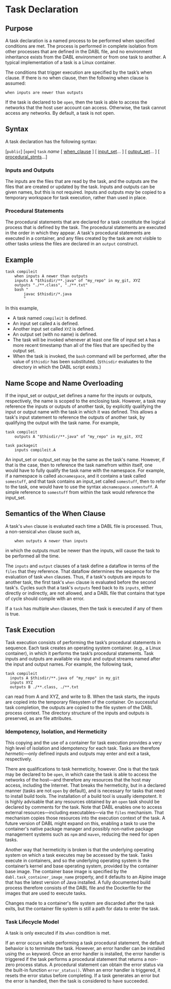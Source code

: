 # Task Declaration

## Purpose

A task declaration is a named process to be performed when specified conditions
are met. The process is performed in complete isolation from other processes
that are defined in the DABL file, and no environment inheritance exists from
the DABL environment or from one task to another. A typical implementation of
a task is a Linux container.

The conditions that trigger execution are specified by the task’s when clause.
If there is no when clause, then the following when clause is assumed:
```
when inputs are newer than outputs
```

If the task is declared to be `open`, then the task is able to access the networks
that the host user account can access. Otherwise, the task cannot access any
networks. By default, a task is not open.

## Syntax

A task declaration has the following syntax:

  [`public`] [`open`] `task` *name* [ [when_clause](when_clause.md) ]
  	[ [input_set](input_set.md)... ] [ [output_set](output_set.md)... ]
  	[ [procedural_stmts](procedural_stmt.md)...]

### Inputs and Outputs

The inputs are the files that are read by the task, and the outputs are the files
that are created or updated by the task. Inputs and outputs can be given names,
but this is not required. Inputs and outputs *may* be copied to a temporary
workspace for task execution, rather than used in place.

### Procedural Statements

The procedural statements that are declared for a task constitute the logical process that
is defined by the task. The procedural statements are executed in the order in which
they appear. A task's procedural statements are executed in a container, and any files
created by the task are not visible to other tasks unless the files are declared
in an `output` construct.

## Example

```
task compileit
    when inputs A newer than outputs
    inputs A "$thisdir/**.java" of "my_repo" in my_git, XYZ
    outputs "./**.class", "./**.txt"
    bash "
        javac $thisdir/*.java
        "
```

In this example,

* A task named `compileit` is defined.
* An input set called `A` is defined.
* Another input set called `XYZ` is defined.
* An output set (with no name) is defined.
* The task will be invoked whenever at least one file of input set `A` has a more recent
timestamp than all of the files that are specified by the output set.
* When the task is invoked, the `bash` command will be performed, after the value
of `$thisdir` has been substituted. (`$thisdir` evaluates to the directory in which
the DABL script exists.)

## Name Scope and Name Overloading

If the input_set or output_set defines a name for the inputs or outputs,
respectively, the name is scoped to the enclosing task. However, a task
may reference the inputs or outputs of another task, by explicitly qualifying
the input or output name with the task in which it was defined.
This allows a task's input statement to reference the outputs of another task, by
qualifying the output with the task name. For example,
```
task compileit
    outputs A "$thisdir/**.java" of "my_repo" in my_git, XYZ

task packageit
    inputs compileit.A
```

An input_set or output_set may be the same as the task's name. However, if that
is the case, then to reference the task namefrom within itself, one would have to
fully qualify the task name with the namespace. For example, if a namespace
is called `abcnamespace`, and it contains a task called `somestuff`, and
that task contains an input_set called `somestuff`, then to refer to the
task, one would have to use the syntax `abcnamespace.somestuff`. A simple
reference to `somestuff` from within the task would reference the input_set.

## Semantics of the When Clause

A task's `when` clause is evaluated each time a DABL file is processed.
Thus, a non-sensical `when` clause such as,
```
    when outputs A newer than inputs
```
in which the outputs must be newer than the inputs, will cause the task to
be performed all the time.

The `inputs` and `output` clauses of a task define a dataflow in terms of the
`files` that they reference. That dataflow determines the sequence for the
evaluation of task `when` clauses. Thus, if a task's outputs are inputs to
another task, the first task's `when` clause is evaluated before the second task's.
Cycles such that a task's `outputs` feed back to its `inputs`, either directly or
indirectly, are not allowed, and a DABL file that contains that type of cycle
should compile with an error.

If a `task` has multiple `when` clauses, then the task is executed if any of them
is true.

## Task Execution

Task execution consists of performing the task’s procedural statements in sequence.
Each task creates an operating system container. (e.g., a Linux container), in which
it performs the task’s procedural statements. Task inputs and outputs are available
via input and output streams named after the input and output names. For example,
the following task,
```
task compileit
  inputs A $thisdir/**.java of "my_repo" in my_git
  inputs XYZ
  outputs B ./**.class, ./**.txt
```
can read from A and XYZ, and write to B. When the task starts, the inputs are copied
into the temporary filesystem of the container. On successful task completion,
the outputs are copied to the file system of the DABL process context.
The directory structure of the inputs and outputs is preserved, as are file attributes.

### Idempotency, Isolation, and Hermeticity

This copying and the use of a container for task execution provides a very high
level of isolation and idempotency for each task. Tasks are therefore
*hermetic*—only defined inputs and outputs may enter and exit a task, respectively.

There are qualifications to task hermeticity, however. One is that the task may be
declared to be `open`, in which case the task is able to access the networks of the
host—and therefore any resources that the host may access, including the Internet.
That breaks the hermeticity, but in a declared manner (tasks are not `open` by default),
and is necessary for tasks that need to install build tools. The installation of
a build tool is usually idempotent. It is highly advisable
that any resources obtained by an `open` task should be declared by comments for the task.
Note that DABL enables one to access external resources—including executables—via
the `files` mechanism. That mechanism copies those resources into the execution
context of the task. A future version of DABL might expand on this, enabling a
task to use the container's native package manager and possibly non-native package management
systems such as `npm` and `maven`, reducing the need for open tasks.

Another way that hermeticity is broken is that the underlying operating system
on which a task executes may be accessed by the task. Tasks execute in containers,
and so the underlying operating system is the container’s kernel and base
operating system, provided by the container base image. The container base image
is specified by the `dabl.task_container_image_name` property, and it defaults to
an Alpine image that has the latest version of Java installed. A fully documented
build process therefore consists of the DABL file and the Dockerfile for the
images that are used to execute tasks.

Changes made to a
container's file system are discarded after the task exits, but the container file system is
still a path for data to enter the task.

### Task Lifecycle Model

A task is only executed if its `when` condition is met.

If an error occurs while performing a task procedural statement, the default behavior
is to terminate the task. However, an error handler can be installed using the `on` keyword.
Once an error handler is installed, the error handler is triggered if the task
performs a procedural statement that returns a non-zero process status. A
procedural statement can obtain the error status via the built-in function `error_status()`.
When an error handler is triggered, it resets the error status before completing.
If a task generates an error but the error is handled, then the task is considered
to have succeeded.

